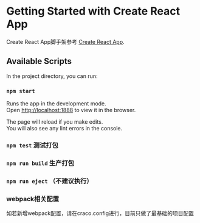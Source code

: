 # Getting Started with Create React App

Create React App脚手架参考 [Create React App](https://github.com/facebook/create-react-app).

## Available Scripts

In the project directory, you can run:

### `npm start`

Runs the app in the development mode.\
Open [http://localhost:1888](http://localhost:3000) to view it in the browser.

The page will reload if you make edits.\
You will also see any lint errors in the console.

### `npm test` 测试打包

### `npm run build` 生产打包

### `npm run eject` （不建议执行）

### webpack相关配置

如若新增webpack配置，请在craco.config进行，目前只做了最基础的项目配置
